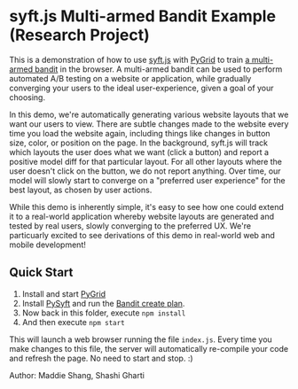 # syft.js Multi-armed Bandit Example (Research Project)

This is a demonstration of how to use [syft.js](https://github.com/openmined/syft.js)
with [PyGrid](https://github.com/OpenMined/pygrid) to train [a multi-armed bandit](https://vwo.com/blog/multi-armed-bandit-algorithm/) in the browser. A multi-armed bandit can be used to perform automated A/B testing on a website or application, while gradually converging your users to the ideal user-experience, given a goal of your choosing.

In this demo, we're automatically generating various website layouts that we want our users to view. There are subtle changes made to the website every time you load the website again, including things like changes in button size, color, or position on the page. In the background, syft.js will track which layouts the user does what we want (click a button) and report a positive model diff for that particular layout. For all other layouts where the user doesn't click on the button, we do not report anything. Over time, our model will slowly start to converge on a "preferred user experience" for the best layout, as chosen by user actions.

While this demo is inherently simple, it's easy to see how one could extend it to a real-world application whereby website layouts are generated and tested by real users, slowly converging to the preferred UX. We're particuarly excited to see derivations of this demo in real-world web and mobile development!

## Quick Start

1. Install and start [PyGrid](https://github.com/OpenMined/pygrid)
2. Install [PySyft](https://github.com/OpenMined/PySyft) and run the [Bandit create plan](<https://github.com/OpenMined/PySyft/blob/master/examples/tutorials/model-centric-fl/Part%2003%20-%20Create%20Plan%20(Bandit%20Demo).ipynb>).
3. Now back in this folder, execute `npm install`
4. And then execute `npm start`

This will launch a web browser running the file `index.js`. Every time you make changes to this file, the server will automatically re-compile your code and refresh the page. No need to start and stop. :)


Author: Maddie Shang, Shashi Gharti